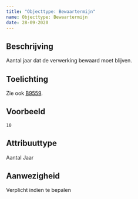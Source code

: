 ```yaml
---
title: "Objecttype: Bewaartermijn"
name: Objecttype: Bewaartermijn
date: 28-09-2020
---
```


## Beschrijving
Aantal jaar dat de verwerking bewaard moet blijven.

## Toelichting
Zie ook [B9559](../../../achtergronddocumentatie/ontwerp/artefacten/9559.md).

## Voorbeeld
`10`

## Attribuuttype
Aantal Jaar

## Aanwezigheid
Verplicht indien te bepalen
